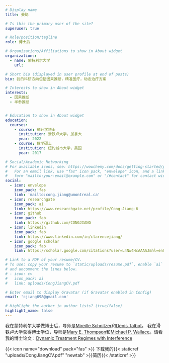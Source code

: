 ```yaml
---
# Display name
title: 姜聪

# Is this the primary user of the site?
superuser: true

# Role/position/tagline
role: 博士后

# Organizations/Affiliations to show in About widget
organizations:
  - name: 蒙特利尔大学
    url:

# Short bio (displayed in user profile at end of posts)
bio: 我的科研方向包括因果推断，精准医疗，动态治疗方案

# Interests to show in About widget
interests:
  - 因果推断
  - 半参推断


# Education to show in About widget
education:
  courses:
    - course: 统计学博士
      institution: 滑铁卢大学，加拿大
      year: 2022
    - course: 数学硕士
      institution: 纽约城市大学，美国
      year: 2017 

# Social/Academic Networking
# For available icons, see: https://wowchemy.com/docs/getting-started/page-builder/#icons
#   For an email link, use "fas" icon pack, "envelope" icon, and a link in the
#   form "mailto:your-email@example.com" or "/#contact" for contact widget.
social:
  - icon: envelope
    icon_pack: fas
    link: 'mailto:cong.jiang@umontreal.ca'
  - icon: researchgate
    icon_pack: ai
    link: https://www.researchgate.net/profile/Cong-Jiang-6
  - icon: github
    icon_pack: fab
    link: https://github.com/CONGJIANG
  - icon: linkedin
    icon_pack: fab
    link: https://www.linkedin.com/in/clarencejiang/
  - icon: google scholar
    icon_pack: fab
    link: https://scholar.google.com/citations?user=L4Nw4HcAAAAJ&hl=en&oi=sra

# Link to a PDF of your resume/CV.
# To use: copy your resume to `static/uploads/resume.pdf`, enable `ai` icons in `params.toml`,
# and uncomment the lines below.
# - icon: cv
#   icon_pack: ai
#   link: uploads/CongJiangCV.pdf

# Enter email to display Gravatar (if Gravatar enabled in Config)
email: 'cjiang698@gmail.com'

# Highlight the author in author lists? (true/false)
highlight_name: false
---
```


我在蒙特利尔大学做博士后，导师是[Mireille Schnitzer](https://www.mireilleschnitzer.com/research.html)和[Denis Talbot](https://www.crchudequebec.ulaval.ca/en/research/researchers/denis-talbot)。
我在滑铁卢大学获得博士学位，导师是[Mary E. Thompson](https://uwaterloo.ca/statistics-and-actuarial-science/people-profiles/mary-thompson)和[Michael P. Wallace](https://mpwallace.github.io/)。请看我的博士论文：[Dynamic Treatment Regimes with Interference](https://uwspace.uwaterloo.ca/handle/10012/18565)

{{< icon name="download" pack="fas" >}} 下载我的{{< staticref "uploads/CongJiangCV.pdf" "newtab" >}}简历{{< /staticref >}}

